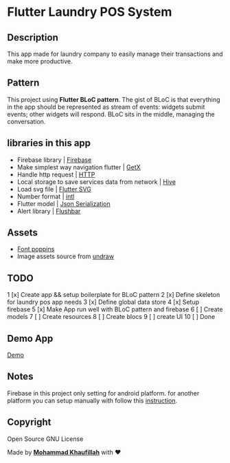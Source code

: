 # Flutter Laundry POS System

## Description

This app made for laundry company to easily manage their transactions and make more productive.

## Pattern

This project using **Flutter BLoC pattern**. The gist of BLoC is that everything in the app should be represented as stream of events: widgets submit events; other widgets will respond. BLoC sits in the middle, managing the conversation.

## libraries in this app

* Firebase library | [Firebase](https://firebase.flutter.dev/)
* Make simplest way navigation flutter | [GetX](https://pub.dev/packages/get)
* Handle http request | [HTTP](https://pub.dev/packages/http)
* Local storage to save services data from network | [Hive](https://pub.dev/packages/hive)
* Load svg file | [Flutter SVG](https://pub.dev/packages/flutter_svg)
* Number format | [intl](https://pub.dev/packages/intl)
* Flutter model | [Json Serialization](https://flutter.dev/docs/development/data-and-backend/json)
* Alert library | [Flushbar](https://pub.dev/packages/flushbar)

## Assets

* [Font poppins](https://fonts.google.com/specimen/Poppins)
* Image assets source from [undraw](https://undraw.co/illustrations)

## TODO

1 [x] Create app && setup boilerplate for BLoC pattern
2 [x] Define skeleton for laundry pos app needs
3 [x] Define global data store
4 [x] Setup firebase
5 [x] Make App run well with BLoC pattern and firebase
6 [ ] Create models
7 [ ] Create resources
8 [ ] Create blocs
9 [ ] create UI
10 [ ] Done

## Demo App

[Demo](https://filla.id)

## Notes

Firebase in this project only setting for android platform. for another platform you can setup manually with follow this [instruction](https://firebase.flutter.dev/docs/overview).

## Copyright

Open Source GNU License

Made by [**Mohammad Khaufillah**](https://filla.id) with ❤
